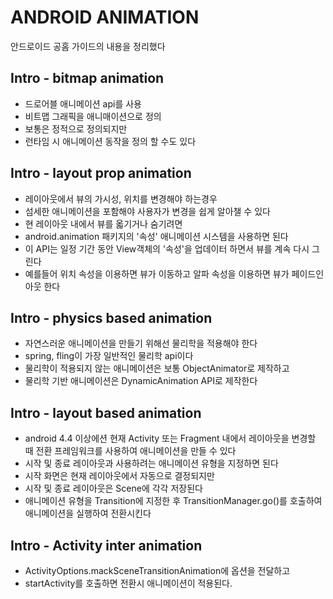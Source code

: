 # ANDROID ANIMATION

안드로이드 공홈 가이드의 내용을 정리했다

## Intro - bitmap animation

- 드로어블 애니메이션 api를 사용
- 비트맵 그래픽을 애니매이션으로 정의
- 보통은 정적으로 정의되지만
- 런타임 시 애니메이션 동작을 정의 할 수도 있다

## Intro - layout prop animation

- 레이아웃에서 뷰의 가시성, 위치를 변경해야 하는경우
- 섬세한 애니메이션을 포함해야 사용자가 변경을 쉽게 알아챌 수 있다
- 현 레이아웃 내에서 뷰를 옯기거나 숨기려면
- android.animation 패키지의 '속성' 애니메이션 시스템을 사용하면 된다
- 이 API는 일정 기간 동안 View객체의 '속성'을 업데이터 하면서 뷰를 계속 다시 그린다
- 예를들어 위치 속성을 이용하면 뷰가 이동하고 알파 속성을 이용하면 뷰가 페이드인 아웃 한다

## Intro - physics based animation

- 자연스러운 애니메이션을 만들기 위해선 물리학을 적용해야 한다
- spring, fling이 가장 일반적인 물리학 api이다
- 물리학이 적용되지 않는 애니메이션은 보통 ObjectAnimator로 제작하고
- 물리학 기반 애니메이션은 DynamicAnimation API로 제작한다

## Intro - layout based animation

- android 4.4 이상에션 현재 Activity 또는 Fragment 내에서 레이아웃을 변경할 때 전환 프레임워크를 사용하여 애니메이션을 만들 수 있다
- 시작 및 종료 레이아웃과 사용하려는 애니메이션 유형을 지정하면 된다
- 시작 화면은 현재 레이아웃에서 자동으로 결정되지만
- 시작 및 종료 레이아웃은 Scene에 각각 저장된다
- 애니메이션 유형을 Transition에 지정한 후 TransitionManager.go()를 호출하여 애니메이션을 실행하여 전환시킨다

## Intro - Activity inter animation

- ActivityOptions.mackSceneTransitionAnimation에 옵션을 전달하고
- startActivity를 호출하면 전환시 애니메이션이 적용된다.
